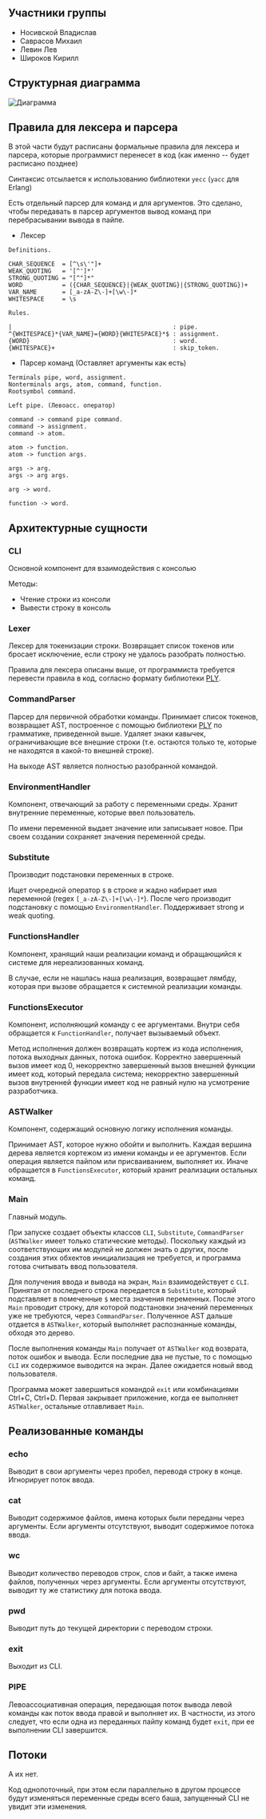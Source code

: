 ## Участники группы

* Носивской Владислав
* Саврасов Михаил
* Левин Лев
* Широков Кирилл

## Структурная диаграмма

![Диаграмма](diagram.svg)

## Правила для лексера и парсера

В этой части будут расписаны формальные правила для лексера и парсера,
которые программист перенесет в код (как именно -- будет расписано
позднее)

Синтаксис отсылается к использованию библиотеки `yecc` (`yacc` для Erlang)

Есть отдельный парсер для команд и для аргументов. Это сделано, чтобы
передавать в парсер аргументов вывод команд при перебрасывании вывода в пайпе.


* Лексер

```
Definitions.

CHAR_SEQUENCE  = [^\s\'"]+
WEAK_QUOTING   = '[^']*'
STRONG_QUOTING = "[^"]*"
WORD           = ({CHAR_SEQUENCE}|{WEAK_QUOTING}|{STRONG_QUOTING})+
VAR_NAME       = [_a-zA-Z\-]+[\w\-]*
WHITESPACE     = \s

Rules.

|                                             : pipe.
^{WHITESPACE}*{VAR_NAME}={WORD}{WHITESPACE}*$ : assignment.
{WORD}                                        : word.
{WHITESPACE}+                                 : skip_token.
```

* Парсер команд (Оставляет аргументы как есть)

```
Terminals pipe, word, assignment.
Nonterminals args, atom, command, function.
Rootsymbol command.

Left pipe. (Левоасс. оператор)

command -> command pipe command.
command -> assignment.
command -> atom.

atom -> function.
atom -> function args.

args -> arg.
args -> arg args.

arg -> word.

function -> word.
```

## Архитектурные сущности

### CLI

Основной компонент для взаимодействия с консолью

Методы:

* Чтение строки из консоли
* Вывести строку в консоль

### Lexer

Лексер для токенизации строки. Возвращает список токенов или бросает исключение, если строку не удалось разобрать полностью.

Правила для лексера описаны выше, от программиста требуется перевести 
правила в код, согласно формату библиотеки [PLY](https://github.com/dabeaz/ply).

### CommandParser

Парсер для первичной обработки команды. Принимает список токенов, возвращает
AST, построенное с помощью библиотеки [PLY](https://github.com/dabeaz/ply)
по грамматике, приведенной выше. Удаляет знаки кавычек, ограничивающие все внешние строки (т.е. остаются только те, которые не находятся в какой-то внешней строке).

На выходе AST является полностью разобранной командой.

### EnvironmentHandler

Компонент, отвечающий за работу с переменными среды. Хранит внутренние
переменные, которые ввел пользователь.

По имени переменной выдает значение или записывает новое. При своем создании сохраняет значения переменной среды.

### Substitute

Производит подстановки переменных в строке.

Ищет очередной оператор `$` в строке и жадно набирает имя переменной (regex `[_a-zA-Z\-]+[\w\-]*`). После чего производит подстановку с помощью `EnvironmentHandler`.
Поддерживает strong и weak quoting.

### FunctionsHandler

Компонент, хранящий наши реализации команд и обращающийся к системе для 
нереализованных команд.

В случае, если не нашлась наша реализация, возвращает лямбду, которая при вызове обращается к системной реализации команды.

### FunctionsExecutor

Компонент, исполняющий команду с ее аргументами.
Внутри себя обращается к `FunctionHandler`, получает вызываемый объект.

Метод исполнения должен возвращать кортеж из кода исполнения, потока выходных данных, потока ошибок.
Корректно завершенный вызов имеет код 0, некорректно завершенный вызов внешней функции имеет
код, который передала система; некорректно завершенный вызов внутренней функции имеет код не равный нулю
на усмотрение разработчика.

### ASTWalker

Компонент, содержащий основную логику исполнения команды.

Принимает AST, которое нужно обойти и выполнить. Каждая вершина дерева является кортежом из имени команды и ее аргументов. Если операция является пайпом или присваиванием, выполняет их. Иначе обращается в `FunctionsExecutor`, который хранит реализации остальных команд. 

### Main

Главный модуль.

При запуске создает объекты классов `CLI`, `Substitute`, `CommandParser` (`ASTWalker` имеет только статические методы). Поскольку каждый из соответствующих им модулей не должен знать о других, после создания этих обхектов инициализация не требуется, и программа готова считывать ввод пользователя.

Для получения ввода и вывода на экран, `Main` взаимодействует с `CLI`. Принятая от последнего строка передается в `Substitute`, который подставляет в помеченные `$` места значения переменных. После этого `Main` проводит строку, для которой подстановки значений переменных уже не требуются, через `CommandParser`. Полученное AST дальше отдается в `ASTWalker`, который выполняет распознанные команды, обходя это дерево.

После выполнения команды `Main` получает от `ASTWalker` код возврата, поток ошибок и вывода. Если последние два не пустые, то с помощью `CLI` их содержимое выводится на экран. Далее ожидается новый ввод пользователя.

Программа может завершиться командой `exit` или комбинациями Ctrl+C, Ctrl+D. Первая закрывает приложение, когда ее выполняет `ASTWalker`, остальные отлавливает `Main`.

## Реализованные команды

### echo

Выводит в свои аргументы через пробел, переводя строку в конце. Игнорирует поток ввода.

### cat

Выводит содержимое файлов, имена которых были переданы через аргументы. Если аргументы отсутствуют, выводит содержимое потока ввода.

### wc

Выводит количество переводов строк, слов и байт, а также имена файлов, полученных через аргументы. Если аргументы отсутствуют, выводит ту же статистику для потока ввода.

### pwd

Выводит путь до текущей директории с переводом строки.

### exit

Выходит из CLI.

### PIPE

Левоассоциативная операция, передающая поток вывода левой команды как поток ввода правой и выполняет их. В частности, из этого следует, что если одна из переданных пайпу команд будет `exit`, при ее выполнении CLI завершится.

## Потоки

А их нет.

Код однопоточный, при этом если параллельно в другом процессе будут изменяться переменные среды всего баша, запущенный CLI не увидит эти изменения.
